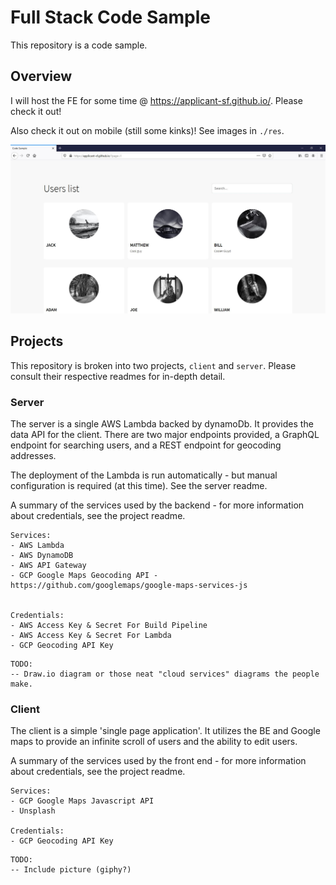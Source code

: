 # Full Stack Code Sample

This repository is a code sample.

## Overview

I will host the FE for some time @ https://applicant-sf.github.io/. Please check it out!

Also check it out on mobile (still some kinks)! See images in `./res`.

![Applicant-SF-UsersList](./res/UsersList.jpg)

## Projects

This repository is broken into two projects, `client` and `server`. Please consult their respective readmes for in-depth detail.

### Server

The server is a single AWS Lambda backed by dynamoDb. It provides the data API for the client. There are two major endpoints provided, a GraphQL endpoint for searching users, and a REST endpoint for geocoding addresses.

The deployment of the Lambda is run automatically - but manual configuration is required (at this time). See the server readme.

A summary of the services used by the backend - for more information about credentials, see the project readme.

```
Services:
- AWS Lambda
- AWS DynamoDB
- AWS API Gateway
- GCP Google Maps Geocoding API - https://github.com/googlemaps/google-maps-services-js


Credentials:
- AWS Access Key & Secret For Build Pipeline
- AWS Access Key & Secret For Lambda
- GCP Geocoding API Key
```



```
TODO:
-- Draw.io diagram or those neat "cloud services" diagrams the people make.
```

### Client

The client is a simple 'single page application'. It utilizes the BE and Google maps to provide an infinite scroll of users and the ability to edit users.

A summary of the services used by the front end - for more information about credentials, see the project readme.

```
Services:
- GCP Google Maps Javascript API
- Unsplash

Credentials:
- GCP Geocoding API Key
```

```
TODO:
-- Include picture (giphy?)
```